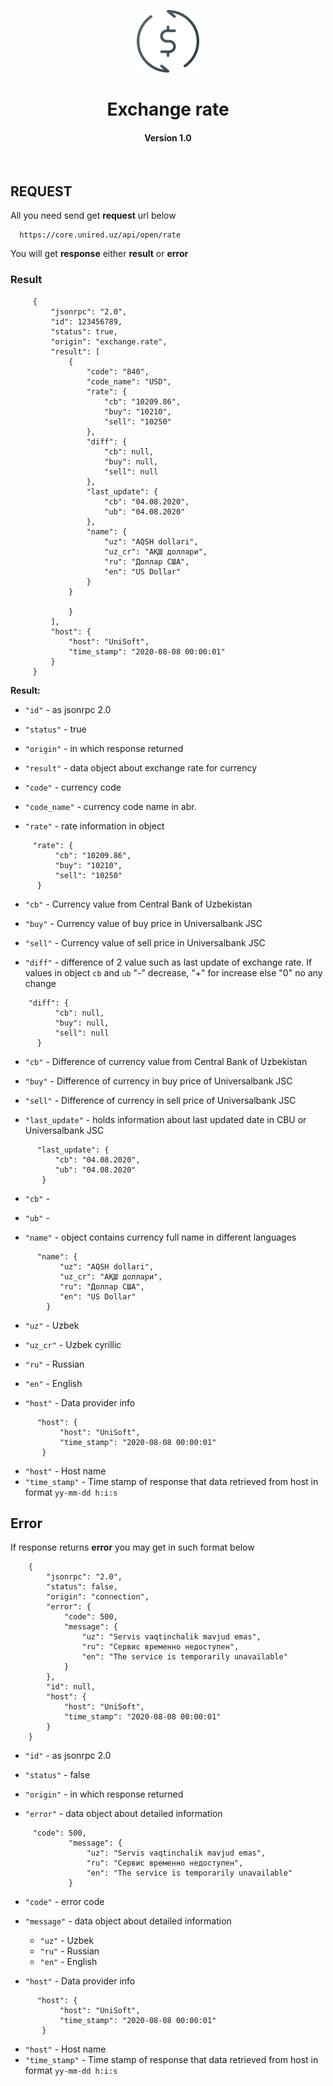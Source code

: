 <p align="center">
    <a href="https://github.com/Unisoft-Group/Unisoft-Group" target="_blank">
        <img src="assets/image/exchange.png" height="100px">
    </a>
    <h1 align="center">Exchange rate</h1>
    <h4 align="center">Version 1.0</h4>
    <br>
</p>




REQUEST
------------

All you need send get **request** url below

      https://core.unired.uz/api/open/rate
    
You will get **response** either **result** or **error**

### Result

```metadata json
     {
         "jsonrpc": "2.0",
         "id": 123456789,
         "status": true,
         "origin": "exchange.rate",
         "result": [
             {
                 "code": "840",
                 "code_name": "USD",
                 "rate": {
                     "cb": "10209.86",
                     "buy": "10210",
                     "sell": "10250"
                 },
                 "diff": {
                     "cb": null,
                     "buy": null,
                     "sell": null
                 },
                 "last_update": {
                     "cb": "04.08.2020",
                     "ub": "04.08.2020"
                 },
                 "name": {
                     "uz": "AQSH dollari",
                     "uz_cr": "АҚШ доллари",
                     "ru": "Доллар США",
                     "en": "US Dollar"
                 }
             }
    
             }
         ],
         "host": {
             "host": "UniSoft",
             "time_stamp": "2020-08-08 00:00:01"
         }
     }
```      
**Result:**

 - `"id"` - as jsonrpc 2.0 
 - `"status"` - true 
 - `"origin"` - in which response returned
 - `"result"` - data object about exchange rate for currency
 - `"code"` - currency code 
 - `"code_name"` - currency code name in abr.
  
 
 - `"rate"` - rate information in object
 ```metadata json
      "rate": {
           "cb": "10209.86",
           "buy": "10210",
           "sell": "10250"
       }
```
 - `"cb"` - Currency value from Central Bank of Uzbekistan 
 - `"buy"` - Currency value of buy price in Universalbank JSC
 - `"sell"` - Currency value of sell price in Universalbank JSC


 - `"diff"` - difference of 2 value such as last update of exchange rate. If values in object `cb` and `ub` "-" decrease, "+" for increase else "0" no any change 
  ```metadata json
      "diff": {
            "cb": null,
            "buy": null,
            "sell": null
        }
 ```
 - `"cb"` - Difference of currency value from Central Bank of Uzbekistan
 - `"buy"` - Difference of currency in buy price of Universalbank JSC
 - `"sell"` - Difference of currency in sell price of Universalbank JSC
 
 
 - `"last_update"` - holds information about last updated date in CBU or Universalbank JSC
  ```metadata json
        "last_update": {
            "cb": "04.08.2020",
            "ub": "04.08.2020"
         }
 ```
 - `"cb"` - 
 - `"ub"` - 
 
 
 - `"name"` - object contains currency full name in different languages
  ```metadata json
        "name": {
             "uz": "AQSH dollari",
             "uz_cr": "АҚШ доллари",
             "ru": "Доллар США",
             "en": "US Dollar"
          }
 ```
 - `"uz"` - Uzbek 
 - `"uz_cr"` - Uzbek cyrillic
 - `"ru"` - Russian 
 - `"en"` - English
 
 
 - `"host"` - Data provider info 
  ```metadata json
        "host": {
             "host": "UniSoft",
             "time_stamp": "2020-08-08 00:00:01"
         }
 ```
 - `"host"` - Host name
 - `"time_stamp"` - Time stamp of response that data retrieved from host in format `yy-mm-dd h:i:s`





Error
-------------
If response returns **error** you may get in such format below

```metadata json
    {
        "jsonrpc": "2.0",
        "status": false,
        "origin": "connection",
        "error": {
            "code": 500,
            "message": {
                "uz": "Servis vaqtinchalik mavjud emas",
                "ru": "Сервис временно недоступен",
                "en": "The service is temporarily unavailable"
            }
        },
        "id": null,
        "host": {
            "host": "UniSoft",
            "time_stamp": "2020-08-08 00:00:01"
        }
    }    
```    

 - `"id"` - as jsonrpc 2.0 
 - `"status"` - false 
 - `"origin"` - in which response returned
 
 
 - `"error"` - data object about detailed information
 ```metadata json
      "code": 500,
              "message": {
                  "uz": "Servis vaqtinchalik mavjud emas",
                  "ru": "Сервис временно недоступен",
                  "en": "The service is temporarily unavailable"
              }
```
- `"code"` - error code
 - `"message"` - data object about detailed information
    - `"uz"` - Uzbek 
    - `"ru"` - Russian 
    - `"en"` - English
 
 
 - `"host"` - Data provider info 
  ```metadata json
        "host": {
             "host": "UniSoft",
             "time_stamp": "2020-08-08 00:00:01"
         }
 ```
 - `"host"` - Host name
 - `"time_stamp"` - Time stamp of response that data retrieved from host in format `yy-mm-dd h:i:s`

